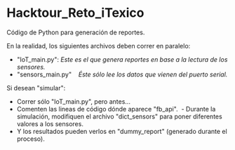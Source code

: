 # Hacktour_Reto_iTexico
Código de Python para generación de reportes.

En la realidad, los siguientes archivos deben correr en paralelo:
  - "IoT_main.py":
    *Este es el que genera reportes en base a la lectura de los sensores.*
  - "sensors_main.py"
    *Éste sólo lee los datos que vienen del puerto serial.*
    
Si desean "simular":
  - Correr sólo "IoT_main.py", pero antes...
  - Comenten las lineas de código dónde aparece "fb_api".
  - Durante la simulación, modifiquen el archivo "dict_sensors" para poner diferentes valores a los sensores.
  - Y los resultados pueden verlos en "dummy_report" (generado durante el proceso).
